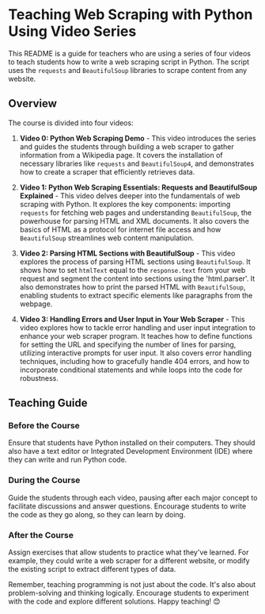# Teaching Web Scraping with Python Using Video Series

This README is a guide for teachers who are using a series of four videos to teach students how to write a web scraping script in Python. The script uses the `requests` and `BeautifulSoup` libraries to scrape content from any website.

## Overview

The course is divided into four videos:

1. **Video 0: Python Web Scraping Demo** - This video introduces the series and guides the students through building a web scraper to gather information from a Wikipedia page. It covers the installation of necessary libraries like `requests` and `BeautifulSoup4`, and demonstrates how to create a scraper that efficiently retrieves data.

2. **Video 1: Python Web Scraping Essentials: Requests and BeautifulSoup Explained** - This video delves deeper into the fundamentals of web scraping with Python. It explores the key components: importing `requests` for fetching web pages and understanding `BeautifulSoup`, the powerhouse for parsing HTML and XML documents. It also covers the basics of HTML as a protocol for internet file access and how `BeautifulSoup` streamlines web content manipulation.

3. **Video 2: Parsing HTML Sections with BeautifulSoup** - This video explores the process of parsing HTML sections using `BeautifulSoup`. It shows how to set `htmlText` equal to the `response.text` from your web request and segment the content into sections using the 'html.parser'. It also demonstrates how to print the parsed HTML with `BeautifulSoup`, enabling students to extract specific elements like paragraphs from the webpage.

4. **Video 3: Handling Errors and User Input in Your Web Scraper** - This video explores how to tackle error handling and user input integration to enhance your web scraper program. It teaches how to define functions for setting the URL and specifying the number of lines for parsing, utilizing interactive prompts for user input. It also covers error handling techniques, including how to gracefully handle 404 errors, and how to incorporate conditional statements and while loops into the code for robustness.

## Teaching Guide

### Before the Course

Ensure that students have Python installed on their computers. They should also have a text editor or Integrated Development Environment (IDE) where they can write and run Python code.

### During the Course

Guide the students through each video, pausing after each major concept to facilitate discussions and answer questions. Encourage students to write the code as they go along, so they can learn by doing.

### After the Course

Assign exercises that allow students to practice what they've learned. For example, they could write a web scraper for a different website, or modify the existing script to extract different types of data.

Remember, teaching programming is not just about the code. It's also about problem-solving and thinking logically. Encourage students to experiment with the code and explore different solutions. Happy teaching! 😊